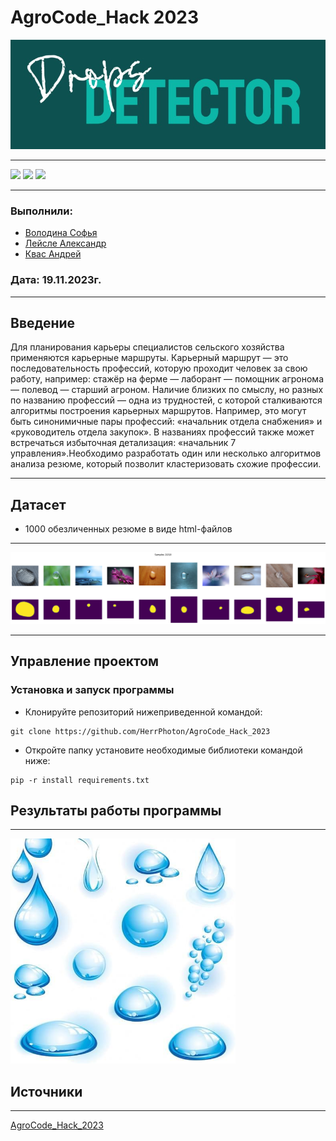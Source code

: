 # AgroCode_Hack 2023

![](https://github.com/HerrPhoton/Water_drop_detection/blob/Documentation/images/logo(2).jpg)

---

<img src = "https://img.shields.io/badge/Python 3.9-006C6B?style=for-the-badge&color=3C7270&labelColor=%23006C6B&logo=python&logoColor=FFFFFF"> <img src ='https://img.shields.io/github/watchers/HerrPhoton/AgroCode_Hack_2023?style=for-the-badge&color=3C7270&labelColor=%23006C6B&logo=actigraph&logoColor=FFFFFF'>
<img src ='https://img.shields.io/github/repo-size/HerrPhoton/AgroCode_Hack_2023?style=for-the-badge&color=3C7270&labelColor=%23006C6B&logo=weightsandbiases&logoColor=FFFFFF'>



---
### Выполнили: 
+ [Володина Софья](https://github.com/PiroJOJO)
+ [Лейсле Александр](https://github.com/HerrPhoton)
+ [Квас Андрей](https://github.com/kvasik3000)
### Дата: 19.11.2023г.
---

## Введение

Для планирования карьеры специалистов сельского хозяйства применяются карьерные маршруты. Карьерный маршрут — это последовательность профессий, которую проходит человек за свою работу, например: стажёр на ферме — лаборант — помощник агронома — полевод — старший агроном. Наличие близких по смыслу, но разных по названию профессий — одна из трудностей, с которой сталкиваются алгоритмы построения карьерных маршрутов. Например, это могут быть синонимичные пары профессий: «начальник отдела снабжения» и «руководитель отдела закупок». В названиях профессий также может встречаться избыточная детализация: «начальник 7 управления».Необходимо разработать один или несколько алгоритмов анализа резюме, который позволит кластеризовать схожие профессии.

---


## Датасет

- 1000 обезличенных резюме в виде html-файлов

---

![](https://github.com/HerrPhoton/Water_drop_detection/blob/Documentation/images/dataset)

---

## Управление проектом

### Установка и запуск программы

+ Клонируйте репозиторий нижеприведенной командой:
```
git clone https://github.com/HerrPhoton/AgroCode_Hack_2023
```
+ Откройте папку установите необходимые библиотеки командой ниже:
```
pip -r install requirements.txt
```

## Результаты работы программы

---

<img src="https://github.com/HerrPhoton/Water_drop_detection/blob/Documentation/images/test1-1.jpg"  alt="1" width = 360px height = 360px > 

## Источники

---
[AgroCode_Hack_2023]([https://arxiv.org/abs/1505.04597](https://rshbdigital.ru/agrocode-hack/agrocode-hack2023-task3))  

